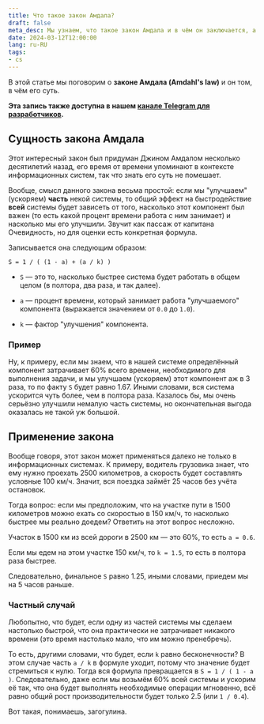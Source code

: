 ```yaml
---
title: Что такое закон Амдала?
draft: false
meta_desc: Мы узнаем, что такое закон Амдала и в чём он заключается, а также рассмотрим несколько примеров.
date: 2024-03-12T12:00:00
lang: ru-RU
tags:
- cs
---
```


В этой статье мы поговорим о **законе Амдала (Amdahl's law)** и он том, в чём его суть.

**Эта запись также доступна в нашем [канале Telegram для разработчиков](https://t.me/dev_in_ruby_colors/961).**

## Сущность закона Амдала

Этот интересный закон был придуман Джином Амдалом несколько десятилетий назад, его время от времени упоминают в контексте информационных систем, так что знать его суть не помешает.

Вообще, смысл данного закона весьма простой: если мы "улучшаем" (ускоряем) **часть** некой системы, то общий эффект на быстродействие **всей** системы будет зависеть от того, насколько этот компонент был важен (то есть какой процент времени работа с ним занимает) и насколько мы его улучшили. Звучит как пассаж от капитана Очевидность, но для оценки есть конкретная формула.

Записывается она следующим образом:

```text
S = 1 / ( (1 - a) + (a / k) )
```

- `S` &mdash; это то, насколько быстрее система будет работать в общем целом (в полтора, два раза, и так далее).

- `a` &mdash; процент времени, который занимает работа "улучшаемого" компонента (выражается значением от `0.0` до `1.0`).

- `k` &mdash; фактор "улучшения" компонента.

### Пример

Ну, к примеру, если мы знаем, что в нашей системе определённый компонент затрачивает 60% всего времени, необходимого для выполнения задачи, и мы улучшаем (ускоряем) этот компонент аж в 3 раза, то по факту `S` будет равно 1.67. Иными словами, вся система ускорится чуть более, чем в полтора раза. Казалось бы, мы очень серьёзно улучшили немалую часть системы, но окончательная выгода оказалась не такой уж большой.

## Применение закона

Вообще говоря, этот закон может применяться далеко не только в информационных системах. К примеру, водитель грузовика знает, что ему нужно проехать 2500 километров, а скорость будет составлять условные 100 км/ч. Значит, вся поездка займёт 25 часов без учёта остановок.

Тогда вопрос: если мы предположим, что на участке пути в 1500 километров можно ехать со скоростью в 150 км/ч, то насколько быстрее мы реально доедем? Ответить на этот вопрос несложно.

Участок в 1500 км из всей дороги в 2500 км &mdash; это 60%, то есть `a = 0.6`.

Если мы едем на этом участке 150 км/ч, то `k = 1.5`, то есть в полтора раза быстрее.

Следовательно, финальное `S` равно 1.25, иными словами, приедем мы на 5 часов раньше.

### Частный случай

Любопытно, что будет, если одну из частей системы мы сделаем настолько быстрой, что она практически не затрачивает никакого времени (это время настолько мало, что им можно пренебречь).

То есть, другими словами, что будет, если `k` равно бесконечности? В этом случае часть `a / k` в формуле уходит, потому что значение будет стремиться к нулю. Тогда вся формула превращается в `S = 1 / ( 1 - a )`. Следовательно, даже если мы возьмём 60% всей системы и ускорим её так, что она будет выполнять необходимые операции мгновенно, всё равно общий рост производительности будет только 2.5 (или `1 / 0.4`).

Вот такая, понимаешь, загогулина.